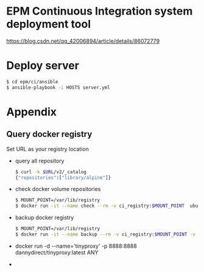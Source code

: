 # EPM Continuous Integration system deployment tool

https://blog.csdn.net/qq_42006894/article/details/86072779



# Deploy server



```bash
$ cd epm/ci/ansible
$ ansible-playbook -i HOSTS server.yml
```





# Appendix

## Query docker registry

Set URL as your registry location

* query all repository

  ```bash
  $ curl -k $URL/v2/_catalog
  {"repositories":["library/alpine"]}
  ```

  

* check docker volume repositories

  ```bash
  $ MOUNT_POINT=/var/lib/registry
  $ docker run -it --name check --rm -v ci_registry:$MOUNT_POINT  ubuntu /bin/bash -c "ls $MOUNT_POINT/v2/repositories/library -l -a"
  ```

  

* backup docker registry

  ```bash
  $ MOUNT_POINT=/var/lib/registry
  $ docker run -it --name backup --rm -v ci_registry:$MOUNT_POINT -v $PWD:/backup -w /backup  ubuntu /bin/bash -c "tar cvf registry.tar $MOUNT_POINT"
  
  ```

  

* docker run -d --name='tinyproxy' -p 8888:8888 dannydirect/tinyproxy:latest ANY

* 